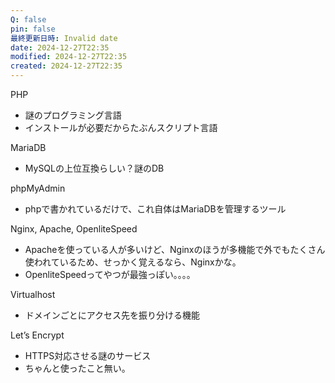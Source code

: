 ```yaml
---
Q: false
pin: false
最終更新日時: Invalid date
date: 2024-12-27T22:35
modified: 2024-12-27T22:35
created: 2024-12-27T22:35
---
```

  

PHP

- 謎のプログラミング言語
- インストールが必要だからたぶんスクリプト言語

MariaDB

- MySQLの上位互換らしい？謎のDB

phpMyAdmin

- phpで書かれているだけで、これ自体はMariaDBを管理するツール

Nginx, Apache, OpenliteSpeed

- Apacheを使っている人が多いけど、Nginxのほうが多機能で外でもたくさん使われているため、せっかく覚えるなら、Nginxかな。
- OpenliteSpeedってやつが最強っぽい。。。。

Virtualhost

- ドメインごとにアクセス先を振り分ける機能

Let’s Encrypt

- HTTPS対応させる謎のサービス
- ちゃんと使ったこと無い。